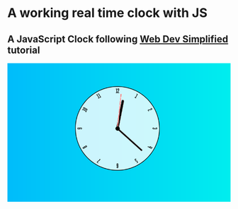 # A working real time clock with JS

##  A JavaScript Clock following  [Web Dev Simplified](https://www.youtube.com/channel/UCFbNIlppjAuEX4znoulh0Cw) tutorial

![alt text](https://github.com/m-mrzl/clock-JS/blob/main/Screenshot_2021-04-23%20Clock%20JS.png)

